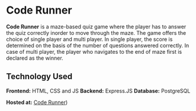 # **Code Runner**
**Code Runner** is a maze-based quiz game where the player has to answer the quiz correctly inorder to move through the maze. The game offers the choice of single player and multi player. In single player, the score is determined on the basis of the number of questions answered correctly. In case of multi player, the player who navigates to the end of maze first is declared as the winner.
## **Technology Used**
**Frontend:** HTML, CSS and JS
**Backend:** Express.JS
**Database:** PostgreSQL

**Hosted at:** [Code Runner](https://code-runner-main.netlify.app/))
